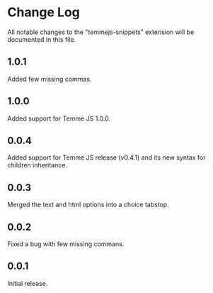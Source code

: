 # Change Log
All notable changes to the "temmejs-snippets" extension will be documented in this file.

## 1.0.1
Added few missing commas.

## 1.0.0
Added support for Temme JS 1.0.0.

## 0.0.4
Added support for Temme JS release (v0.4.1) and its new syntax for children inheritance.

## 0.0.3
Merged the text and html options into a choice tabstop.

## 0.0.2
Fixed a bug with few missing commans.

## 0.0.1
Initial release.

